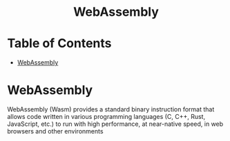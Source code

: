 <div align='center'>
  <h1> WebAssembly </h1>
</div>

# Table of Contents
- [WebAssembly](#webassembly)

# WebAssembly

WebAssembly (Wasm) provides a standard binary instruction format that allows code written in various programming languages (C, C++, Rust, JavaScript, etc.) to run with high performance, at near-native speed, in web browsers and other environments
